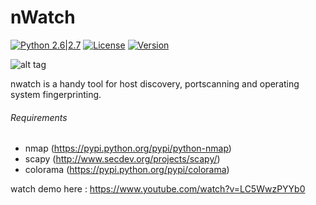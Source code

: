 # nWatch  
[![Python 2.6|2.7](https://img.shields.io/badge/Python-2.7.*-blue.svg)](https://www.python.org/) 
[![License](https://img.shields.io/badge/License-GNU--GPLv3-yellow.svg)](https://www.gnu.org/licenses/gpl-3.0.en.html)
[![Version](https://img.shields.io/badge/Version-1.1-orange.svg)](https://github.com/suraj-root/nWatch/blob/master/nwatch.py)

![alt tag](http://s33.postimg.org/p27tkdo9b/nwatch.png)

nwatch is a handy tool for host discovery, portscanning and operating system fingerprinting.

###### Requirements
* nmap (https://pypi.python.org/pypi/python-nmap)
* scapy (http://www.secdev.org/projects/scapy/)
* colorama (https://pypi.python.org/pypi/colorama)

watch demo here : https://www.youtube.com/watch?v=LC5WwzPYYb0
